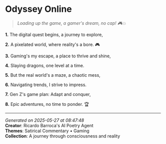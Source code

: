 # Odyssey Online

> *Loading up the game, a gamer's dream, no cap! 🎮💥*

**1.** The digital quest begins, a journey to explore,


**2.** A pixelated world, where reality's a bore. 🎮


**3.** Gaming's my escape, a place to thrive and shine,


**4.** Slaying dragons, one level at a time.


**5.** But the real world's a maze, a chaotic mess,


**6.** Navigating trends, I strive to impress.


**7.** Gen Z's game plan: Adapt and conquer,


**8.** Epic adventures, no time to ponder. 🏆



---

*Generated on 2025-05-27 at 08:47:48*  
**Creator**: Ricardo Barroca's AI Poetry Agent  
**Themes**: Satirical Commentary • Gaming  
**Collection**: A journey through consciousness and reality